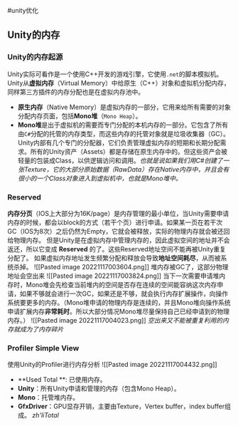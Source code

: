 #unity优化 
## Unity的内存
### Unity的内存起源
Unity实际可看作是一个使用C++开发的游戏引擎，它使用`.net`的脚本模拟机。Unity从**虚拟内存**（Virtual Memory）中给原生（C++）对象和虚拟机分配内存，同样第三方插件的内存分配也是在虚拟内存池中。

- **原生内存**（Native Memory）是虚拟内存的一部分，它用来给所有需要的对象分配内存页面，包括**Mono堆**（`Mono Heap`）。
- **Mono堆**是出于虚拟机的需要而专门分配的本机内存的一部分。它包含了所有由`C#`分配的托管的内存类型，而这些内存的托管对象就是垃圾收集器（GC）。
Unity内部有几个专门的分配器，它们负责管理虚拟内存的短期和长期分配需求。所有的Unity资产（Assets）都是存储在原生内存中的。但这些资产会被轻量的包装成Class，以供逻辑访问和调用。*也就是说如果我们用C#创建了一张Texture，它的大部分原始数据（RawData）存在Native内存中，并且会有很小的一个Class对象进入到虚拟机中，也就是Mono堆中。*

### Reserved
**内存分页**（IOS上大部分为16K/page）是内存管理的最小单位，当Unity需要申请内存的时候，都会以block的方式（若干个页）进行申请。如果某一页在若干次GC（IOS为8次）之后仍然为Empty，它就会被释放，实际的物理内存就会被还回给物理内存。
但是Unity是在虚拟内存中管理内存的，因此虚拟空间的地址并不会返还，所以它变成 **Reserved** 的了。这些Reserved地址空间不能再被Unity重复分配了。
如果虚拟内存地址发生频繁分配和释放会导致**地址空间耗尽**，从而被系统杀掉。
![[Pasted image 20221117003604.png]]
堆内存被GC了，这部分物理地址会空出来
![[Pasted image 20221117003824.png]]
当下一次需要申请堆内存时，Mono堆会先检查当前堆内的空间是否存在连续的空间能容纳这次内存申请，如果不够就会进行一次GC，如果还是不够，就会执行内存扩展操作，向操作系统要更多的内存。（Mono堆申请的物理内存是连续的，并且Mono堆向操作系统申请扩展内存**非常耗时**。所以大部分情况Mono堆尽量保持自己已经申请到的物理内存。）
![[Pasted image 20221117004023.png]]
*空出来又不能被重复利用的内存就成为了内存碎片*

### Profiler Simple View
使用Unity的Profiler进行内存分析
![[Pasted image 20221117004432.png]]
- **Used Total **: 已使用内存。
- **Unity**：所有Unity申请和管理的内存（包含Mono Heap）。
- **Mono**：托管堆内存。
- **GfxDriver**：GPU显存开销，主要由Texture，Vertex buffer，index buffer组成。
*zh'liTotal*